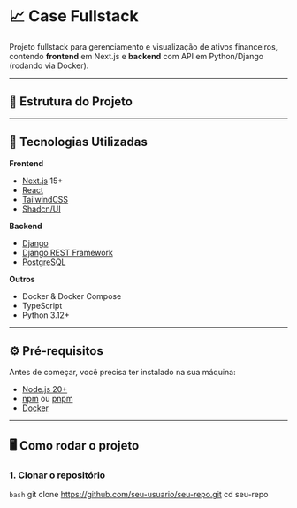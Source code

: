 # 📈 Case Fullstack

Projeto fullstack para gerenciamento e visualização de ativos financeiros, contendo **frontend** em Next.js e **backend** com API em Python/Django (rodando via Docker).

---

## 📂 Estrutura do Projeto

---

## 🚀 Tecnologias Utilizadas

**Frontend**
- [Next.js](https://nextjs.org/) 15+
- [React](https://react.dev/)
- [TailwindCSS](https://tailwindcss.com/)
- [Shadcn/UI](https://ui.shadcn.com/)

**Backend**
- [Django](https://www.djangoproject.com/)
- [Django REST Framework](https://www.django-rest-framework.org/)
- [PostgreSQL](https://www.postgresql.org/)

**Outros**
- Docker & Docker Compose
- TypeScript
- Python 3.12+

---

## ⚙️ Pré-requisitos

Antes de começar, você precisa ter instalado na sua máquina:

- [Node.js 20+](https://nodejs.org/)
- [npm](https://www.npmjs.com/) ou [pnpm](https://pnpm.io/)
- [Docker](https://www.docker.com/)

---

## 🖥️ Como rodar o projeto

### **1. Clonar o repositório**
```bash```
git clone https://github.com/seu-usuario/seu-repo.git
cd seu-repo
